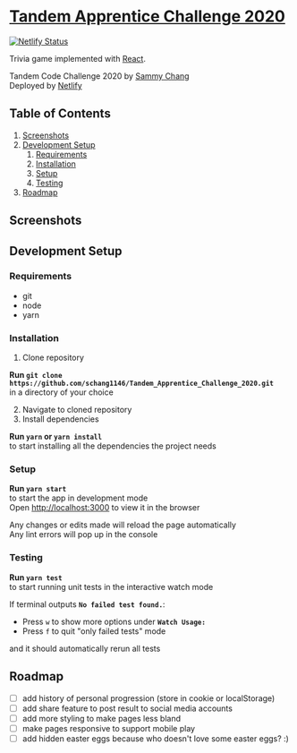 # [Tandem Apprentice Challenge 2020](triviaintandem.netlify.app)

[![Netlify Status](https://api.netlify.com/api/v1/badges/cc45894e-883f-49e9-908e-b481c1972d96/deploy-status)](https://app.netlify.com/sites/triviaintandem/deploys)

Trivia game implemented with [React](https://reactjs.org/).

Tandem Code Challenge 2020 by [Sammy Chang](https://github.com/schang1146)  
Deployed by [Netlify](https://www.netlify.com/)

## Table of Contents

1. [Screenshots](#Screenshots)
2. [Development Setup](#Development-Setup)
    1. [Requirements](#Requirements)
    2. [Installation](#Installation)
    3. [Setup](#Setup)
    4. [Testing](#Testing)
3. [Roadmap](#Roadmap)

## Screenshots

## Development Setup

### Requirements

-   git
-   node
-   yarn

### Installation

1. Clone repository

**Run `git clone https://github.com/schang1146/Tandem_Apprentice_Challenge_2020.git`**  
in a directory of your choice

2. Navigate to cloned repository
3. Install dependencies

**Run `yarn` or `yarn install`**  
to start installing all the dependencies the project needs

### Setup

**Run `yarn start`**  
to start the app in development mode  
Open [http://localhost:3000](http://localhost:3000) to view it in the browser

Any changes or edits made will reload the page automatically  
Any lint errors will pop up in the console

### Testing

**Run `yarn test`**  
to start running unit tests in the interactive watch mode

If terminal outputs **`No failed test found.`**:

-   Press `w` to show more options under **`Watch Usage:`**
-   Press `f` to quit "only failed tests" mode

and it should automatically rerun all tests

## Roadmap

-   [ ] add history of personal progression (store in cookie or localStorage)
-   [ ] add share feature to post result to social media accounts
-   [ ] add more styling to make pages less bland
-   [ ] make pages responsive to support mobile play
-   [ ] add hidden easter eggs because who doesn't love some easter eggs? :)
